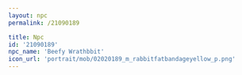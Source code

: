 ```yaml
---
layout: npc
permalink: /21090189

title: Npc
id: '21090189'
npc_name: 'Beefy Wrathbbit'
icon_url: 'portrait/mob/02020189_m_rabbitfatbandageyellow_p.png'
---
```

